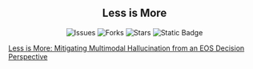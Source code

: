 <div>
  <h2 align="center">
    Less is More
  </h2>
</div>

<p align="center">
    <a >
       <img alt="Issues" src="https://img.shields.io/github/issues/yuezih/less-is-more?color=blueviolet" />
  	</a>
    <a >
       <img alt="Forks" src="https://img.shields.io/github/forks/yuezih/less-is-more?color=orange" />
  	</a>
    <a >
       <img alt="Stars" src="https://img.shields.io/github/stars/yuezih/less-is-more?color=ff69b4" />
  	</a>
    <a >
      <img alt="Static Badge" src="https://img.shields.io/badge/arXiv-2306.13460-b31b1b?style=flat&link=https%3A%2F%2Farxiv.org%2Fabs%2F2306.13460">
  	</a>
    <br />
</p>


[Less is More: Mitigating Multimodal Hallucination from an EOS Decision Perspective](https://arxiv.org/abs/2306.13460)

